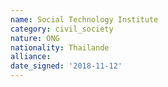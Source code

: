 ```yaml
---
name: Social Technology Institute 
category: civil_society
nature: ONG
nationality: Thailande
alliance: 
date_signed: '2018-11-12'
---
```

    